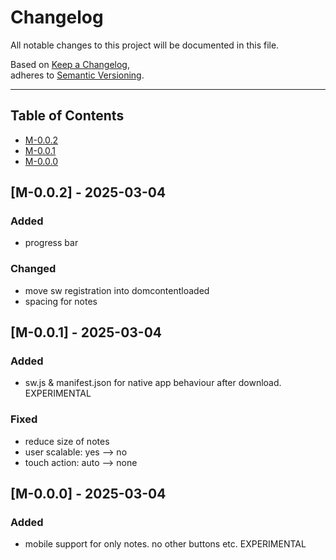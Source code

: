 # Changelog

All notable changes to this project will be documented in this file.

Based on [Keep a Changelog](https://keepachangelog.com/en/1.0.0/),  
adheres to [Semantic Versioning](https://semver.org/spec/v2.0.0.html).

---

## Table of Contents

<!-- - [Unreleased](#unreleased) -->
- [M-0.0.2](#m-002---2025-03-04)
- [M-0.0.1](#m-001---2025-03-04)
- [M-0.0.0](#m-000---2025-03-04)


<!-- 
## [X.X.X] - 2025-MM-DD
### Added
- 

### Changed
- 

### Fixed
- 
 -->


<!-- 

FUTURE PLANS





 -->


## [M-0.0.2] - 2025-03-04
### Added
- progress bar

### Changed
- move sw registration into domcontentloaded
- spacing for notes


## [M-0.0.1] - 2025-03-04
### Added
- sw.js & manifest.json for native app behaviour after download. EXPERIMENTAL

### Fixed
- reduce size of notes
- user scalable: yes --> no
- touch action: auto --> none


## [M-0.0.0] - 2025-03-04
### Added
- mobile support for only notes. no other buttons etc. EXPERIMENTAL
